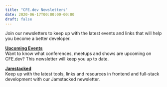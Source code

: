 ```yaml
---
title: "CFE.dev Newsletters"
date: 2020-06-17T00:00:00-00:00
draft: false
---
```


Join our newsletters to keep up with the latest events and links that will help you become a better developer.

**[Upcoming Events](/newsletters/cfe)**<br>
Want to know what conferences, meetups and shows are upcoming on CFE.dev? This newsletter will keep you up to date.

**[Jamstacked](/newsletters/jamstacked)**<br>
Keep up with the latest tools, links and resources in frontend and full-stack development with our Jamstacked newsletter.

<br>